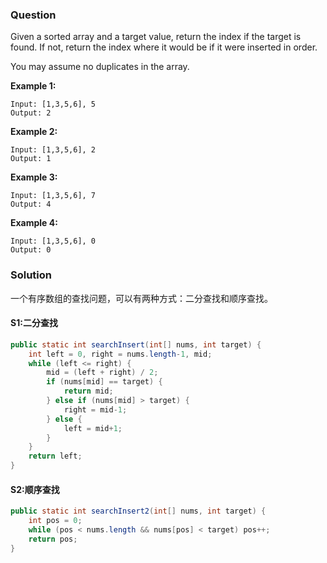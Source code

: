 ### Question

Given a sorted array and a target value, return the index if the target is found. If not, return the index where it would be if it were inserted in order.

You may assume no duplicates in the array.

**Example 1:**

```
Input: [1,3,5,6], 5
Output: 2
```

**Example 2:**

```
Input: [1,3,5,6], 2
Output: 1
```

**Example 3:**

```
Input: [1,3,5,6], 7
Output: 4
```

**Example 4:**

```
Input: [1,3,5,6], 0
Output: 0
```

### Solution

一个有序数组的查找问题，可以有两种方式：二分查找和顺序查找。

#### S1:二分查找

```java
public static int searchInsert(int[] nums, int target) {
    int left = 0, right = nums.length-1, mid;
    while (left <= right) {
        mid = (left + right) / 2;
        if (nums[mid] == target) {
            return mid;
        } else if (nums[mid] > target) {
            right = mid-1;
        } else {
            left = mid+1;
        }
    }
    return left;
}
```

#### S2:顺序查找

```java
public static int searchInsert2(int[] nums, int target) {
    int pos = 0;
    while (pos < nums.length && nums[pos] < target) pos++;
    return pos;
}
```

